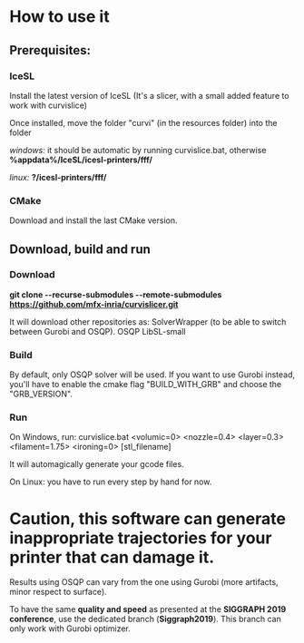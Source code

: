 # How to use it
## Prerequisites:

### IceSL
Install the latest version of IceSL (It's a slicer, with a small added feature to work with curvislice)

Once installed, move the folder "curvi" (in the resources folder) into the folder

*windows:* it should be automatic by running curvislice.bat, otherwise **%appdata%/IceSL/icesl-printers/fff/**

*linux:* **?/icesl-printers/fff/**

### CMake
Download and install the last CMake version.

## Download, build and run

### Download
**git clone --recurse-submodules --remote-submodules https://github.com/mfx-inria/curvislicer.git**

It will download other repositories as:
	SolverWrapper (to be able to switch between Gurobi and OSQP).
	OSQP
	LibSL-small


### Build

By default, only OSQP solver will be used. If you want to use Gurobi instead, you'll have to enable the cmake flag "BUILD_WITH_GRB" and choose the "GRB_VERSION".


### Run

On Windows, run:
curvislice.bat <volumic=0> <nozzle=0.4> <layer=0.3> <filament=1.75> <ironing=0> [stl_filename]

It will automagically generate your gcode files.

On Linux: you have to run every step by hand for now.

# Caution, this software can generate inappropriate trajectories for your printer that can damage it.

Results using OSQP can vary from the one using Gurobi (more artifacts, minor respect to surface).

To have the same **quality and speed** as presented at the **SIGGRAPH 2019 conference**, use the dedicated branch (**Siggraph2019**). This branch can only work with Gurobi optimizer.
